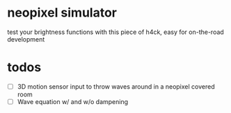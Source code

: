 # neopixel simulator
test your brightness functions with this piece of h4ck, easy for on-the-road development

# todos  
- [ ] 3D motion sensor input to throw waves around in a neopixel covered room
- [ ] Wave equation w/ and w/o dampening
